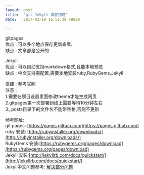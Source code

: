 ```yaml
---
layout: post
title:  "git Jekyll 博客搭建"
date:   2017-02-19 16:51:30 +0800

---
```

gitpages <br>
优点 : 可以多个地点保存更新查看.<br>
缺点 : 文章都是公开的<br>

Jekyll<br>
优点 : 可以自动支持markdown格式,且能本地预览<br>
缺点 : 中文支持需配置,需要本地安装ruby,RubyGems,Jekyll<br>

搭建 : 参考官网<br>
注意 : <br>
1.需要在项目设置里面修改theme才能生成网页<br>
2.gitpages第一次部署到线上需要等待10分钟左右<br>
3._posts目录下的文件名不能带空格,否则不更新<br>


参考网址: <br>
git pages: [https://pages.github.com](https://pages.github.com) <br>
ruby 安装: [http://rubyinstaller.org/downloads/](http://rubyinstaller.org/downloads/) <br>
RubyGems 安装:[https://rubygems.org/pages/download](https://rubygems.org/pages/download)<br>
Jekyll 安装:[http://jekyllrb.com/docs/quickstart/](http://jekyllrb.com/docs/quickstart/)  <br>
Jekyll中文问题参考: [解决部分问题](https://www.oschina.net/question/1396651_132154)
